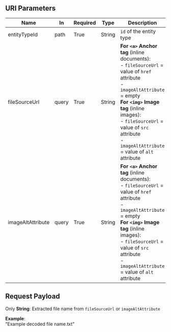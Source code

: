 
## URI Parameters
| **Name**         | **In** | **Required** | **Type** | **Description** |
|------------------|--------|--------------|----------|-----------------|
| entityTypeId     | path   | True         | String   | `id` of the entity type |
| fileSourceUrl    | query  | True         | String   | **For `<a>` Anchor tag** (inline documents):<br> - `fileSourceUrl` = value of `href` attribute<br> - `imageAltAttribute` = empty<br> **For `<img>` Image tag** (inline images):<br> - `fileSourceUrl` = value of `src` attribute<br> - `imageAltAttribute` = value of `alt` attribute |
| imageAltAttribute| query  | True         | String   | **For `<a>` Anchor tag** (inline documents):<br> - `fileSourceUrl` = value of `href` attribute<br> - `imageAltAttribute` = empty<br> **For `<img>` Image tag** (inline images):<br> - `fileSourceUrl` = value of `src` attribute<br> - `imageAltAttribute` = value of `alt` attribute |

## Request Payload
Only **String**: Extracted file name from `fileSourceUrl` or `imageAltAttribute`  

**Example**:  
"Example decoded file name.txt"
